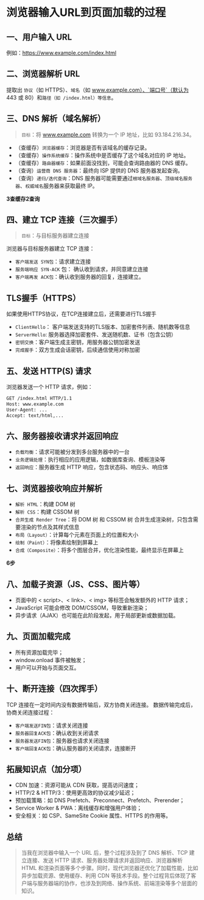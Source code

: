 # 浏览器输入URL到页面加载的过程


## 一、用户输入 URL

例如：https://www.example.com/index.html

## 二、浏览器解析 URL
 提取出 `协议`（如 HTTPS）、`域名`（如 www.example.com）、`端口号`（默认为 443 或 80）和`路径（如 /index.html）等信息`。

## 三、DNS 解析（域名解析）

> `目标`：将 www.example.com 转换为一个 IP 地址，比如 93.184.216.34。

+ （查缓存）`浏览器缓存`：浏览器是否有该域名的缓存记录。
+ （查缓存）`操作系统缓存`：操作系统中是否缓存了这个域名对应的 IP 地址。
+ （查缓存）`路由器缓存`：如果前面没找到，可能会查询路由器的 DNS 缓存。
+ （查询）`运营商 DNS 服务器`：最终向 ISP 提供的 DNS 服务器发起查询。
+ （查询）`递归/迭代查询`：DNS 服务器可能需要通过`根域名服务器`、`顶级域名服务器`、`权威域名`服务器来获取最终 IP。

**3查缓存2查询**



## 四、建立 TCP 连接（三次握手）

> `目标`：与目标服务器建立连接

浏览器与目标服务器建立 TCP 连接：

+ `客户端发送 SYN包`：请求建立连接
+ `服务端响应 SYN-ACK` 包： 确认收到请求，并同意建立连接
+ `客户端再发 ACK包`：确认收到服务器的回复，连接建立。

## TLS握手（HTTPS）

如果使用HTTPS协议，在TCP连接建立后，还需要进行TLS握手
+ `ClientHello`： 客户端发送支持的TLS版本、加密套件列表、随机数等信息
+ `ServerHello`: 服务器选择加密套件、发送随机数、证书（包含公钥）
+ `密钥交换`：客户端生成主密钥，用服务器公钥加密发送
+ `完成握手`：双方生成会话密钥，后续通信使用对称加密



## 五、发送 HTTP(S) 请求

浏览器发送一个 HTTP 请求，例如：

```bash
GET /index.html HTTP/1.1
Host: www.example.com
User-Agent: ...
Accept: text/html,...
```

## 六、服务器接收请求并返回响应

+ `负载均衡`：请求可能被分发到多台服务器中的一台
+ `业务逻辑处理`：执行相应的应用逻辑，如数据库查询、模板渲染等
+ `返回响应`：服务器生成 HTTP 响应，包含状态码、响应头、响应体

<!-- + 服务器收到请求后，根据路径 /index.html 查找资源；
+ 如果是静态资源，直接返回；
+ 如果是动态内容（如 PHP、Node.js），服务器执行脚本生成 HTML 响应内容；
+ 服务器构建 HTTP 响应，包括状态码（如 200 OK）、响应头和响应体。 -->

## 七、浏览器接收响应并解析

+ `解析 HTML`：构建 DOM 树
+ `解析 CSS`：构建 CSSOM 树
+ `合并生成 Render Tree`：将 DOM 树 和  CSSOM 树 合并生成渲染树，只包含需要渲染的节点及其样式信息
+ `布局（Layout）`：计算每个元素在页面上的位置和大小
+ `绘制（Paint）`：将像素绘制到屏幕上
+ `合成（Composite）`：将多个图层合并，优化渲染性能，最终显示在屏幕上

**6步**
## 八、加载子资源（JS、CSS、图片等）

+ 页面中的 < script>、< link>、< img> 等标签会触发额外的 HTTP 请求；
+ JavaScript 可能会修改 DOM/CSSOM，导致重新渲染；
+ 异步请求（AJAX）也可能在此阶段发起，用于局部更新或数据加载。

## 九、页面加载完成
+ 所有资源加载完毕；
+ window.onload 事件被触发；
+ 用户可以开始与页面交互。

## 十、断开连接（四次挥手）

TCP 连接在一定时间内没有数据传输后，双方协商关闭连接。
数据传输完成后，协商关闭连接过程：
+ `客户端发送FIN包`：请求关闭连接
+ `服务器回复ACK包`：确认收到关闭请求
+ `服务器发送FIN包`：服务器也请求关闭连接
+ `客户端回复ACK包`：确认服务器的关闭请求，连接断开


## 拓展知识点（加分项）
+ CDN 加速：资源可能从 CDN 获取，提高访问速度；
+ HTTP/2 & HTTP/3：使用更高效的协议减少延迟；
+ 预加载策略：如 DNS Prefetch、Preconnect、Prefetch、Prerender；
+ Service Worker & PWA：离线缓存和增强用户体验；
+ 安全相关：如 CSP、SameSite Cookie 属性、HTTPS 的作用等。

## 总结
> 当我在浏览器中输入一个 URL 后，整个过程涉及到了 DNS 解析、TCP 建立连接、发送 HTTP 请求、服务器处理请求并返回响应、浏览器解析 HTML 和渲染页面等多个步骤。同时，现代浏览器还优化了加载性能，比如异步加载资源、使用缓存、利用 CDN 等技术手段。整个过程背后体现了客户端与服务器端的协作，也涉及到网络、操作系统、前端渲染等多个层面的知识。

